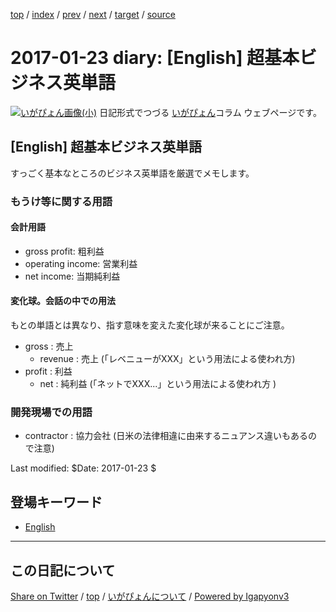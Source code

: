 [top](../index.html) 
 / [index](index.html) 
 / [prev](ig170122.html) 
 / [next](ig170124.html) 
 / [target](https://igapyon.github.io/diary/2017/ig170123.html) 
 / [source](https://github.com/igapyon/diary/blob/gh-pages/2017/ig170123.src.md) 

2017-01-23 diary: [English] 超基本ビジネス英単語
=====================================================================================================
[![いがぴょん画像(小)](https://igapyon.github.io/diary/images/iga200306s.jpg "いがぴょん")](https://igapyon.github.io/diary/memo/memoigapyon.html) 日記形式でつづる [いがぴょん](https://igapyon.github.io/diary/memo/memoigapyon.html)コラム ウェブページです。

## [English] 超基本ビジネス英単語

すっごく基本なところのビジネス英単語を厳選でメモします。

### もうけ等に関する用語

#### 会計用語

* gross profit: 粗利益
* operating income: 営業利益
* net income: 当期純利益

#### 変化球。会話の中での用法

もとの単語とは異なり、指す意味を変えた変化球が来ることにご注意。

* gross : 売上
  * revenue : 売上 (「レベニューがXXX」という用法による使われ方)
* profit : 利益
  * net : 純利益 (「ネットでXXX...」という用法による使われ方 )

### 開発現場での用語

* contractor : 協力会社 (日米の法律相違に由来するニュアンス違いもあるので注意)

Last modified: $Date: 2017-01-23 $

## 登場キーワード

* [English](../keyword/english.html)

----------------------------------------------------------------------------------------------------

## この日記について

[Share on Twitter](https://twitter.com/intent/tweet?hashtags=igapyon%2Cdiary%2C%E3%81%84%E3%81%8C%E3%81%B4%E3%82%87%E3%82%93%2CEnglish&text=%5BEnglish%5D+%E8%B6%85%E5%9F%BA%E6%9C%AC%E3%83%93%E3%82%B8%E3%83%8D%E3%82%B9%E8%8B%B1%E5%8D%98%E8%AA%9E&url=https%3A%2F%2Figapyon.github.io%2Fdiary%2F2017%2Fig170123.html) / [top](../index.html) / [いがぴょんについて](https://igapyon.github.io/diary/memo/memoigapyon.html) / [Powered by Igapyonv3](https://github.com/igapyon/igapyonv3)
